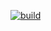 [![build](https://github.com/sshvasi/fullstack-javascript-project-11/actions/workflows/build.yml/badge.svg)](https://github.com/sshvasi/fullstack-javascript-project-11/actions/workflows/build.yml)
